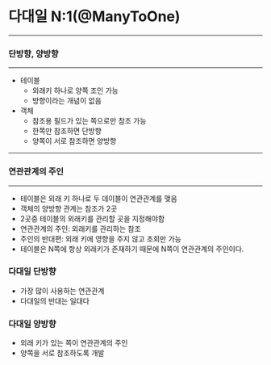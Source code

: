 # 다대일 N:1(@ManyToOne)
***
### 단방향, 양방향
***
* 테이블
  * 외래키 하나로 양쪽 조인 가능
  * 방향이라는 개념이 없음
* 객체
  * 참조용 필드가 있는 쪽으로만 참조 가능
  * 한쪽만 참조하면 단방향
  * 양쪽이 서로 참조하면 양방향
***
### 연관관계의 주인
***
* 테이블은 외래 키 하나로 두 데이블이 연관관계를 맺음
* 객체의 양방향 관계는 참조가 2곳
* 2곳중 테이블의 외래키를 관리할 곳을 지정해야함
* 연관관계의 주인: 외래키를 관리하는 참조
* 주인의 반대편: 외래 키에 영향을 주지 않고 조회만 가능
* 테이블은 N쪽에 항상 외래키가 존재하기 때문에 N쪽이 연관관계의 주인이다.

### 다대일 단방향
* 가장 많이 사용하는 연관관계
* 다대일의 반대는 일대다

### 다대일 양방향 
* 외래 키가 있는 쪽이 연관관계의 주인
* 양쪽을 서로 참조하도록 개발